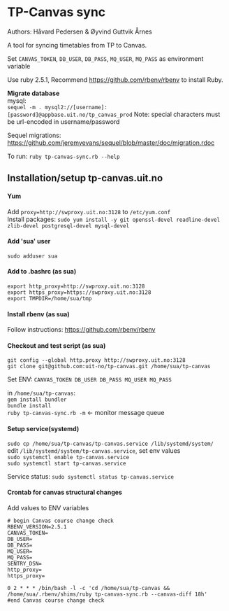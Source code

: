 # TP-Canvas sync

Authors: Håvard Pedersen & Øyvind Guttvik Årnes

A tool for syncing timetables from TP to Canvas.

Set `CANVAS_TOKEN`, `DB_USER`, `DB_PASS`, `MQ_USER`, `MQ_PASS` as environment variable

Use ruby 2.5.1, Recommend https://github.com/rbenv/rbenv to install Ruby.

**Migrate database**  
mysql:  
`sequel -m . mysql2://[username]:[password]@appbase.uit.no/tp_canvas_prod`
Note: special characters must be url-encoded in username/password

Sequel migrations: https://github.com/jeremyevans/sequel/blob/master/doc/migration.rdoc

To run: `ruby tp-canvas-sync.rb --help`

## Installation/setup tp-canvas.uit.no

#### Yum
Add `proxy=http://swproxy.uit.no:3128`  to `/etc/yum.conf`  
Install packages: `sudo yum install -y git openssl-devel readline-devel zlib-devel postgresql-devel mysql-devel`


#### Add 'sua' user
`sudo adduser sua`

#### Add to  .bashrc (as sua)
```
export http_proxy=http://swproxy.uit.no:3128
export https_proxy=https://swproxy.uit.no:3128
export TMPDIR=/home/sua/tmp
```

#### Install rbenv (as sua)
Follow instructions: https://github.com/rbenv/rbenv

#### Checkout and test script (as sua)
`git config --global http.proxy http://swproxy.uit.no:3128`  
`git clone git@github.com:uit-no/tp-canvas.git /home/sua/tp-canvas`

Set ENV: `CANVAS_TOKEN DB_USER DB_PASS MQ_USER MQ_PASS`

in `/home/sua/tp-canvas`:  
`gem install bundler`  
`bundle install`  
`ruby tp-canvas-sync.rb -m` <- monitor message queue

#### Setup service(systemd)
`sudo cp /home/sua/tp-canvas/tp-canvas.service /lib/systemd/system/`  
edit `/lib/systemd/system/tp-canvas.service`, set env values  
`sudo systemctl enable tp-canvas.service`  
`sudo systemctl start tp-canvas.service`

Service status: `sudo systemctl status tp-canvas.service`

#### Crontab for canvas structural changes
Add values to ENV variables
```
# begin Canvas course change check 
RBENV_VERSION=2.5.1
CANVAS_TOKEN=
DB_USER=
DB_PASS=
MQ_USER=
MQ_PASS=
SENTRY_DSN=
http_proxy=
https_proxy=

0 2 * * * /bin/bash -l -c 'cd /home/sua/tp-canvas && /home/sua/.rbenv/shims/ruby tp-canvas-sync.rb --canvas-diff 18h'
#end Canvas course change check
```

